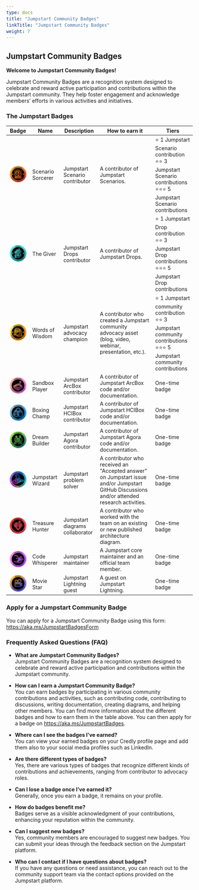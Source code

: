 ```yaml
---
type: docs
title: "Jumpstart Community Badges"
linkTitle: "Jumpstart Community Badges"
weight: 7
---
```


## Jumpstart Community Badges

**Welcome to Jumpstart Community Badges!**

Jumpstart Community Badges are a recognition system designed to celebrate and reward active participation and contributions within the Jumpstart community. They help foster engagement and acknowledge members’ efforts in various activities and initiatives.

### The Jumpstart Badges

| Badge         | Name          | Description   | How to earn it   | Tiers         |
| ------------- | ------------- | ------------- | -----------------| ------------- |
| ![Scenario_Sorcerer_level_1](./Scenario_Sorcerer_level_1.png) | Scenario Sorcerer | Jumpstart Scenario contributor | A contributor of Jumpstart Scenarios. | ⭐ 1 Jumpstart Scenario contribution <br/> ⭐⭐ 3 Jumpstart Scenario contributions <br/> ⭐⭐⭐ 5 Jumpstart Scenario contributions  |
| ![The_Giver_level_1](./The_Giver_level_1.png) | The Giver | Jumpstart Drops contributor | A contributor of Jumpstart Drops. | ⭐ 1 Jumpstart Drop contribution <br/> ⭐⭐ 3 Jumpstart Drop contributions <br/> ⭐⭐⭐ 5 Jumpstart Drop contributions  |
| ![Words_of_Wisdom_level_1](./Words_of_Wisdom_level_1.png) | Words of Wisdom | Jumpstart advocacy champion | A contributor who created a Jumpstart community advocacy asset (blog, video, webinar, presentation, etc.). | ⭐ 1 Jumpstart community contribution <br/> ⭐⭐ 3 Jumpstart community contributions <br/> ⭐⭐⭐ 5 Jumpstart community contributions  |
| ![Sandbox_player](./Sandbox_player.png) | Sandbox Player | Jumpstart ArcBox contributor | A contributor of Jumpstart ArcBox code and/or documentation. | One-time badge  |
| ![Boxing_Champ](./Boxing_Champ.png) | Boxing Champ | Jumpstart HCIBox contributor | A contributor of Jumpstart HCIBox code and/or documentation. | One-time badge  |
| ![Dream_Builder](./Dream_Builder.png) | Dream Builder | Jumpstart Agora contributor | A contributor of Jumpstart Agora code and/or documentation. | One-time badge  |
| ![Jumpstart_Wizard](./Jumpstart_Wizard.png) | Jumpstart Wizard | Jumpstart problem solver | A contributor who received an "Accepted answer" on Jumpstart issue and/or Jumpstart GitHub Discussions and/or attended research activities. | One-time badge  |
| ![Treasure_Hunter](./Treasure_Hunter.png) | Treasure Hunter | Jumpstart diagrams collaborator | A contributor who worked with the team on an existing or new published architecture diagram.  | One-time badge  |
| ![Code_Whisperer](./Code_Whisperer.png) | Code Whisperer | Jumpstart maintainer | A Jumpstart core maintainer and an official team member. | One-time badge  |
| ![Movie_Star](./Movie_Star.png) | Movie Star | Jumpstart Lightning guest | A guest on Jumpstart Lightning. | One-time badge  |


### Apply for a Jumpstart Community Badge

You can apply for a Jumpstart Community Badge using this form: https://aka.ms/JumpstartBadgesForm


### Frequently Asked Questions (FAQ)

* **What are Jumpstart Community Badges?** \
Jumpstart Community Badges are a recognition system designed to celebrate and reward active participation and contributions within the Jumpstart community.

* **How can I earn a Jumpstart Community Badge?** \
You can earn badges by participating in various community contributions and activities, such as contributing code, contributing to discussions, writing documentation, creating diagrams, and helping other members. You can find more information about the different badges and how to earn them in the table above. You can then apply for a badge on https://aka.ms/JumpstartBadges.

* **Where can I see the badges I’ve earned?** \
You can view your earned badges on your Credly profile page and add them also to your social media profiles such as LinkedIn.

* **Are there different types of badges?**\
Yes, there are various types of badges that recognize different kinds of contributions and achievements, ranging from contributor to advocacy roles.

* **Can I lose a badge once I’ve earned it?** \
Generally, once you earn a badge, it remains on your profile.

* **How do badges benefit me?** \
Badges serve as a visible acknowledgment of your contributions, enhancing your reputation within the community.

* **Can I suggest new badges?** \
Yes, community members are encouraged to suggest new badges. You can submit your ideas through the feedback section on the Jumpstart platform.

* **Who can I contact if I have questions about badges?** \
If you have any questions or need assistance, you can reach out to the community support team via the contact options provided on the Jumpstart platform.
